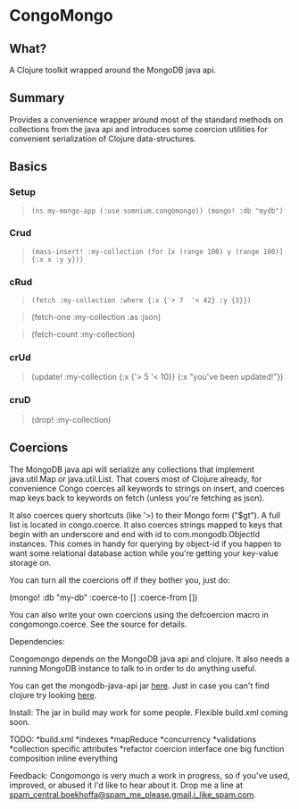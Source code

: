 CongoMongo
===========

What?
------
A Clojure toolkit wrapped around the MongoDB java api.

Summary
---------
Provides a convenience wrapper around most of the standard methods on 
collections from the java api and introduces some coercion utilities 
for convenient serialization of Clojure data-structures.

Basics
--------

### Setup
>`(ns my-mongo-app
>  (:use somnium.congomongo))
>(mongo!
>  :db "mydb")`

### Crud

>`(mass-insert!
>  :my-collection
>  (for [x (range 100) y (range 100)] {:x x :y y}))`

### cRud
>`(fetch
>  :my-collection
>  :where {:x {'> 7 
>              '< 42}
>          :y {3}})`

>(fetch-one
>  :my-collection 
>  :as :json)

>(fetch-count
>  :my-collection)

### crUd
>(update!
>  :my-collection 
>  {:x {'> 5 '< 10}}
>  {:x "you've been updated!"})

### cruD
>(drop! :my-collection)

Coercions
---------

  The MongoDB java api will serialize any collections that
implement java.util.Map or java.util.List. That covers most
of Clojure already, for convenience Congo coerces all keywords
to strings on insert, and coerces map keys back to keywords
on fetch (unless you're fetching as json).

  It also coerces query shortcuts (like '>) to their Mongo form
("$gt"). A full list is located in congo.coerce.
  It also coerces strings mapped to keys that
begin with an underscore and end with id to com.mongodb.ObjectId 
instances. This comes in handy for querying by object-id if you happen
to want some relational database action while you're getting your 
key-value storage on.

  You can turn all the coercions off if they bother you, just do:

(mongo!
  :db "my-db"
  :coerce-to   []
  :coerce-from [])

  You can also write your own coercions using the defcoercion macro in
congomongo.coerce. See the source for details.
   
Dependencies:

  Congomongo depends on the MongoDB java api and clojure.
It also needs a running MongoDB instance to talk to in order to do
anything useful.

  You can get the mongodb-java-api jar [here](http://www.github.com/mongodb/mongo-java-driver).
Just in case you can't find clojure try looking [here](http://www.github.com/richhickey/clojure).

Install:
  The jar in build may work for some people.
  Flexible build.xml coming soon.

TODO:
*build.xml
*indexes
*mapReduce
*concurrency
*validations
*collection specific attributes
*refactor coercion interface
  one big function composition
  inline everything

Feedback:
  Congomongo is very much a work in progress, so if you've used, improved, 
or abused it I'd like to hear about it.
Drop me a line at spam_central.boekhoffa@spam_me_please.gmail.i_like_spam.com.
